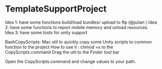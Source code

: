 # TemplateSupportProject


Idea 1: have some functions  build/load bundles/ upload to ftp (@julian )
Idea 2: have some functions to report mobile memory and unload resources.
Idea 3: have some tools for unity support


BashCopyScripts: Mac util to quickly copy some Unity scripts to common function to the project
How to use it :
chmod +x to the CopyScripts.command
Drag the util to the Finder tool bar

Open the CopyScripts.command and change values to your path.


